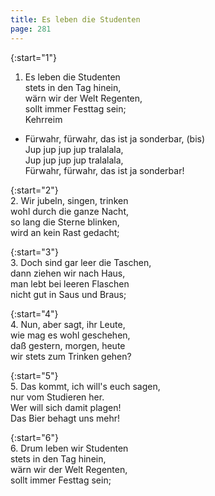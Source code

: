 ```yaml
---
title: Es leben die Studenten
page: 281
---  
```



{:start="1"}  
1. Es leben die Studenten  
stets in den Tag hinein,  
wärn wir der Welt Regenten,  
sollt immer Festtag sein;  
Kehrreim  


- Fürwahr, fürwahr, das ist ja sonderbar, (bis)  
Jup jup jup jup tralalala,  
Jup jup jup jup tralalala,  
Fürwahr, fürwahr, das ist ja sonderbar!  


{:start="2"}  
2. Wir jubeln, singen, trinken  
wohl durch die ganze Nacht,  
so lang die Sterne blinken,  
wird an kein Rast gedacht;  


{:start="3"}  
3. Doch sind gar leer die Taschen,  
dann ziehen wir nach Haus,  
man lebt bei leeren Flaschen  
nicht gut in Saus und Braus;  


{:start="4"}  
4. Nun, aber sagt, ihr Leute,  
wie mag es wohl geschehen,  
daß gestern, morgen, heute  
wir stets zum Trinken gehen?  


{:start="5"}  
5. Das kommt, ich will's euch sagen,  
nur vom Studieren her.  
Wer will sich damit plagen!  
Das Bier behagt uns mehr!  


{:start="6"}  
6. Drum leben wir Studenten  
stets in den Tag hinein,  
wärn wir der Welt Regenten,  
sollt immer Festtag sein;  